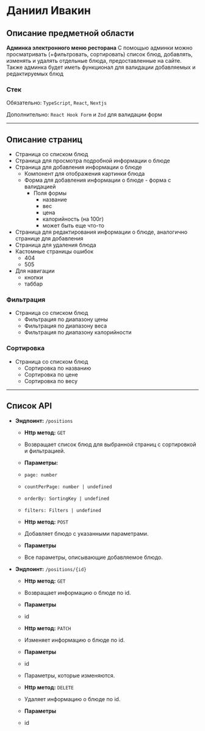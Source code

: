# Даниил Ивакин

## Описание предметной области

**Админка электронного меню ресторана**
С помощью админки можно просматривать (+фильтровать, сортировать) список блюд, добавлять, изменять и удалять отдельные блюда, предоставленные на сайте. 
Также админка будет иметь функционал для валидации добавляемых и редактируемых блюд

### Стек

Обязательно: `TypeScript`, `React`, `Nextjs`

Дополнительно: `React Hook Form` и `Zod` для валидации форм

---

## Описание страниц

- Страница со списком блюд 
- Страница для просмотра подробной информации о блюде
- Страница для добавления информации о блюде
  - Компонент для отображения картинки блюда
  - Форма для добавления информации о блюде - форма с валидацией
    - Поля формы
      - название
      - вес
      - цена
      - калорийность (на 100г)
      - может быть еще что-то
- Страница для редактирования информации о блюде, аналогично странице для добавления
- Страница для удаления блюда
- Кастомные страницы ошибок
  - 404
  - 505
- Для навигации
  - кнопки
  - таббар

### Фильтрация

- Страница со списком блюд
  - Фильтрация по диапазону цены
  - Фильтрация по диапазону веса
  - Фильтрация по диапазону калорийности

### Сортировка

- Страница со списком блюд
  - Сортировка по названию
  - Сортировка по цене
  - Сортировка по весу

---

## Список API

- **Эндпоинт:** `/positions`

  - **Http метод:** `GET`
  - Возвращает список блюд для выбранной страниц с сортировкой и фильтрацией.
  - **Параметры:**
  - `page: number`
  - `countPerPage: number | undefined`
  - `orderBy: SortingKey | undefined`
  - `filters: Filters | undefined`
  

  - **Http метод:** `POST`
  - Добавляет блюдо с указанными параметрами.
  - **Параметры**
  - Все параметры, описывающие добавляемое блюдо.


- **Эндпоинт:** `/positions/{id}`

  - **Http метод:** `GET`
  - Возвращает информацию о блюде по id.
  - **Параметры**
  - id

  - **Http метод:** `PATCH`
  - Изменяет информацию о блюде по id.
  - **Параметры**
  - id
  - Параметры, которые изменяются.

  - **Http метод:** `DELETE`
  - Удаляет информацию о блюде по id.
  - **Параметры**
  - id
